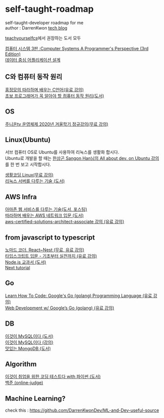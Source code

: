 # self-taught-roadmap

self-taught-developer roadmap for me  
author : DarrenKwon [tech blog](https://darrengwon.tistory.com/)  

[teachyourselfcs](https://teachyourselfcs.com/)에서 권장하는 도서 모두  

[컴퓨터 시스템 3판 :Computer Systems A Programmer's Perspective (3rd Edition)](http://www.kyobobook.co.kr/product/detailViewKor.laf?mallGb=KOR&ejkGb=KOR&barcode=9791185475219)  
[데이터 중심 어플리케이션 설계](http://www.yes24.com/Product/Goods/59566585)  


## C와 컴퓨터 동작 원리
[홍정모의 따라하며 배우는 C언어(유료 강의)](https://www.inflearn.com/course/following-c/dashboard)  
[초보 프로그래머가 꼭 알아야 할 컴퓨터 동작 원리(도서)](https://www.hanbit.co.kr/store/books/look.php?p_code=B8337787087)  

## OS  
[주니온tv 운영체제 2020년 겨울학기 정규강의(무료 강의)](https://www.youtube.com/watch?v=zGBm37kze9I&list=PLHqxB9kMLLaOs2BM2KbuvttBYCgDoFm-5&ab_channel=%EC%A3%BC%EB%8B%88%EC%98%A8TV%EC%95%84%EB%AC%B4%EA%B1%B0%EB%82%98%EC%97%B0%EA%B5%AC%EC%86%8C)  

## Linux(Ubuntu)  
서브 컴퓨터 OS로 Ubuntu를 사용하여 리눅스를 생활화 합시다.  
Ubuntu로 개발을 할 때는 [한상곤 Sangon Han님의 All about dev. on Ubuntu 강의](https://github.com/DarrenKwonDev/self-taught-roadmap/edit/main/README.md)를 한 번 보고 시작합시다.  

[생활코딩 Linux(무료 강의)](https://www.inflearn.com/course/%EC%83%9D%ED%99%9C%EC%BD%94%EB%94%A9-%EB%A6%AC%EB%88%85%EC%8A%A4-%EA%B0%95%EC%A2%8C/dashboard)  
[리눅스 서버를 다루는 기술 (도서)](http://www.yes24.com/Product/goods/17524704)  

## AWS Infra  
[아마존 웹 서비스를 다루는 기술(도서, 포스팅)](https://pyrasis.com/private/2014/09/30/publish-the-art-of-amazon-web-services-book)  
[따라하며 배우는 AWS 네트워크 입문 (도서)](http://www.yes24.com/Product/Goods/93887402)  
[aws-certified-solutions-architect-associate 강의 (유료 강의)](https://www.udemy.com/course/aws-certified-solutions-architect-associate/)  

## from javascript to typescript  
[노마드 코더. React~Nest (무료, 유료 강의)](https://nomadcoders.co/)  
[타입스크립트 입문 - 기초부터 실전까지 (유료 강의)](https://www.inflearn.com/course/%ED%83%80%EC%9E%85%EC%8A%A4%ED%81%AC%EB%A6%BD%ED%8A%B8-%EC%9E%85%EB%AC%B8)  
[Node.js 교과서 (도서)](http://www.yes24.com/Product/Goods/62597864)  
[Next tutorial](https://nextjs.org/learn/basics/create-nextjs-app)  

## Go  
[Learn How To Code: Google's Go (golang) Programming Language (유료 강의)](https://www.udemy.com/course/learn-how-to-code/learn/lecture/11921686#overview)  
[Web Development w/ Google’s Go (golang) (유료 강의)](https://www.udemy.com/course/go-programming-language/)  

## DB  
[이것이 MySQL이다 (도서)](https://www.hanbit.co.kr/store/books/look.php?p_code=B2064300579)  
[이것이 MySQL이다 (강의)](https://www.youtube.com/watch?v=xKYeJxBTt2E&list=PLVsNizTWUw7Hox7NMhenT-bulldCp9HP9&ab_channel=%ED%95%9C%EB%B9%9B%EB%AF%B8%EB%94%94%EC%96%B4)  
[맛있는 MongoDB (도서)](http://www.yes24.com/Product/Goods/85011885)  

## Algorithm  
[이것이 취업을 위한 코딩 테스트다 with 파이썬 (도서)](http://www.yes24.com/Product/Goods/91433923)  
[백준 (online-judge)](https://www.acmicpc.net/)  

## Machine Learning?  
check this : https://github.com/DarrenKwonDev/ML-and-Dev-useful-source

